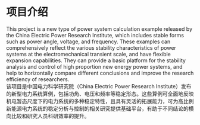 # 项目介绍
This project is a new type of power system calculation example released by the China Electric Power Research Institute, which includes stable forms such as power angle, voltage, and frequency. These examples can comprehensively reflect the various stability characteristics of power systems at the electromechanical transient scale, and have flexible expansion capabilities. They can provide a basic platform for the stability analysis and control of high proportion new energy power systems, and help to horizontally compare different conclusions and improve the research efficiency of researchers.<br>
该项目是中国电力科学研究院（China Electric Power Research Institute）发布的新型电力系统算例，包括功角、电压和频率等稳定形态。这些算例可全面地反映机电暂态尺度下的电力系统的多种稳定特性，且具有灵活的拓展能力，可为高比例新能源电力系统的稳定分析与控制的相关研究提供基础平台，有助于不同结论的横向比较和研究人员科研效率的提升。
